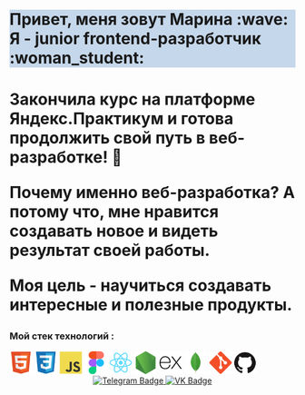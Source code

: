<h1 style="background-color: #C5D7EA; width: 100%; height: 20%">Привет, меня зовут Марина :wave: Я - junior frontend-разработчик :woman_student:<h1/>
<div id='about-me' style='padding-bottom: 20' align="left" >
  <p>Закончила курс на платформе Яндекс.Практикум и готова продолжить свой путь в веб-разработке! 🙌 </p>
  <p>Почему именно веб-разработка? А потому что, мне нравится создавать новое и видеть результат своей работы.</p>
  <p>Моя цель - научиться создавать интересные и полезные продукты.</p>  
</div>

### Мой стек технологий :
<div id='technology' style='padding-bottom: 20'>
  <img src='https://raw.githubusercontent.com/devicons/devicon/55609aa5bd817ff167afce0d965585c92040787a/icons/html5/html5-original.svg' alt='HTML' width='40' height='40' >
  <img src='https://raw.githubusercontent.com/devicons/devicon/55609aa5bd817ff167afce0d965585c92040787a/icons/css3/css3-original.svg' alt='CSS' width='40' height='40' >
  <img src='https://raw.githubusercontent.com/devicons/devicon/55609aa5bd817ff167afce0d965585c92040787a/icons/javascript/javascript-original.svg' alt='JavaScript' width='40' height='40' >
  <img src='https://raw.githubusercontent.com/devicons/devicon/55609aa5bd817ff167afce0d965585c92040787a/icons/figma/figma-original.svg' alt='Figma' width='40' height='40' >
  <img src='https://raw.githubusercontent.com/devicons/devicon/55609aa5bd817ff167afce0d965585c92040787a/icons/react/react-original.svg' alt='React' width='40' height='40' >
  <img src='https://raw.githubusercontent.com/devicons/devicon/55609aa5bd817ff167afce0d965585c92040787a/icons/nodejs/nodejs-original.svg' alt='Node.js' width='40' height='40' >
  <img src='https://raw.githubusercontent.com/devicons/devicon/55609aa5bd817ff167afce0d965585c92040787a/icons/express/express-original.svg' alt='Express' width='40' height='40' >
  <img src='https://raw.githubusercontent.com/devicons/devicon/55609aa5bd817ff167afce0d965585c92040787a/icons/mongodb/mongodb-original.svg' alt='Mongo' width='40' height='40' >
  <img src='https://raw.githubusercontent.com/devicons/devicon/55609aa5bd817ff167afce0d965585c92040787a/icons/git/git-original.svg' alt='Git' width='40' height='40' >
  <img src='https://raw.githubusercontent.com/devicons/devicon/55609aa5bd817ff167afce0d965585c92040787a/icons/github/github-original.svg' alt='GitHab' width='40' height='40' >
</div>

<div id='links' align='center' style='padding-bottom: 20' background="#C5D7EA">
  <a href='https://t.me/marinasorokina333'>
    <img src="https://img.shields.io/badge/Telegram-blue?style=for-the-badge&logo=Telegram&logoColor=white" alt="Telegram Badge"/>
  <a/>
  <a href='https://vk.com/ary333'>
    <img src="https://img.shields.io/badge/VK-blue?style=for-the-badge&logo=VK&logoColor=white" alt="VK Badge"/>
  </a>
</div>

